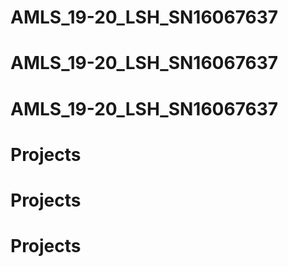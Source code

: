 # AMLS_19-20_LSH_SN16067637
# AMLS_19-20_LSH_SN16067637
# AMLS_19-20_LSH_SN16067637
# Projects
# Projects
# Projects
